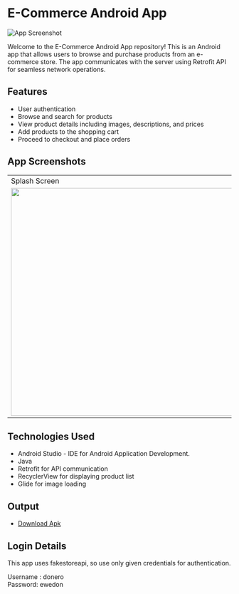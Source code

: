 # E-Commerce Android App

![App Screenshot](https://nilsn1.github.io/ECommerce/app/src/main/res/drawable/logo.png)

Welcome to the E-Commerce Android App repository! This is an Android app that allows users to browse and purchase products from an e-commerce store. The app communicates with the server using Retrofit API for seamless network operations.

## Features

- User authentication
- Browse and search for products
- View product details including images, descriptions, and prices
- Add products to the shopping cart
- Proceed to checkout and place orders

## App Screenshots

<table>
  <tr>
    <td>Splash Screen</td>
     <td>Login Page</td>
     <td>Home Fragment</td>
    <td>Cart Screen</td>
  </tr>
  <tr>
    <td><img src="https://nilsn1.github.io/nilscreation/ECommerce/splash.jpg" width=512></td>
    <td><img src="https://nilsn1.github.io/nilscreation/ECommerce/login.jpg" width=512></td>
    <td><img src="https://nilsn1.github.io/nilscreation/ECommerce/home.jpg" width=512></td>
    <td><img src="https://nilsn1.github.io/nilscreation/ECommerce/cart.jpg" width=512></td>
  </tr>
 </table>

## Technologies Used

- Android Studio - IDE for Android Application Development.
- Java
- Retrofit for API communication
- RecyclerView for displaying product list
- Glide for image loading

## Output

- [Download Apk](https://drive.google.com/file/d/1lBPNOVvjK73axhlyajeWmiBfq-Q4rqIK/view?usp=drive_link)

## Login Details

This app uses fakestoreapi, so use only given credentials for authentication.

Username : donero\
Password: ewedon
